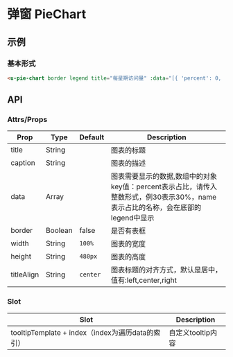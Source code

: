 # 弹窗 PieChart

## 示例
### 基本形式

``` html
<u-pie-chart border legend title="每星期访问量" :data="[{ 'percent': 0, 'name': 'selector1' }, { 'percent': 0, 'name': 'selector2' }, { 'percent': 0, 'name': 'selector3' }, { 'percent': 0, 'name': 'selector4' }]"></u-pie-chart>
```

## API

### Attrs/Props

| Prop | Type | Default | Description |
| --------- | ---- | ------- | ----------- |
| title | String |  | 图表的标题 |
| caption | String |  | 图表的描述 |
| data | Array |  | 图表需要显示的数据,数组中的对象key值：percent表示占比，请传入整数形式，例30表示30%，name表示占比的名称，会在底部的legend中显示 |
| border | Boolean | false | 是否有表框 |
| width | String | `100%` | 图表的宽度 |
| height | String | `480px` | 图表的高度 |
| titleAlign | String | `center` | 图表标题的对齐方式，默认是居中，值有:left,center,right |

### Slot

| Slot | Description |
| ---- | ----------- |
| tooltipTemplate + index（index为遍历data的索引） | 自定义tooltip内容 |